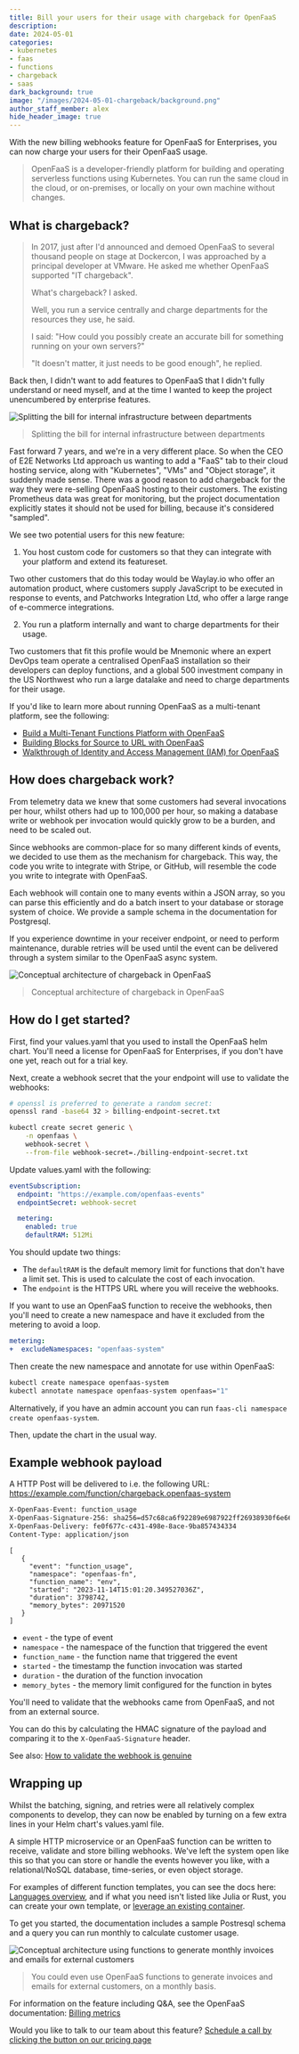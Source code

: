 ```yaml
---
title: Bill your users for their usage with chargeback for OpenFaaS
description: 
date: 2024-05-01
categories:
- kubernetes
- faas
- functions
- chargeback
- saas
dark_background: true
image: "/images/2024-05-01-chargeback/background.png"
author_staff_member: alex
hide_header_image: true
---
```


With the new billing webhooks feature for OpenFaaS for Enterprises, you can now charge your users for their OpenFaaS usage.

> OpenFaaS is a developer-friendly platform for building and operating serverless functions using Kubernetes. You can run the same cloud in the cloud, or on-premises, or locally on your own machine without changes.

## What is chargeback?

> In 2017, just after I'd announced and demoed OpenFaaS to several thousand people on stage at Dockercon, I was approached by a principal developer at VMware. He asked me whether OpenFaaS supported "IT chargeback".
> 
> What's chargeback? I asked.
> 
> Well, you run a service centrally and charge departments for the resources they use, he said.
> 
> I said: "How could you possibly create an accurate bill for something running on your own servers?"
>
> "It doesn't matter, it just needs to be good enough", he replied.

Back then, I didn't want to add features to OpenFaaS that I didn't fully understand or need myself, and at the time I wanted to keep the project unencumbered by enterprise features.

![Splitting the bill for internal infrastructure between departments](/images/2024-05-01-chargeback/split-the-bill.png)
> Splitting the bill for internal infrastructure between departments

Fast forward 7 years, and we're in a very different place. So when the CEO of E2E Networks Ltd approach us wanting to add a "FaaS" tab to their cloud hosting service, along with "Kubernetes", "VMs" and "Object storage", it suddenly made sense. There was a good reason to add chargeback for the way they were re-selling OpenFaaS hosting to their customers. The existing Prometheus data was great for monitoring, but the project documentation explicitly states it should not be used for billing, because it's considered "sampled".

We see two potential users for this new feature:

1) You host custom code for customers so that they can integrate with your platform and extend its featureset.

Two other customers that do this today would be Waylay.io who offer an automation product, where customers supply JavaScript to be executed in response to events, and Patchworks Integration Ltd, who offer a large range of e-commerce integrations.

2) You run a platform internally and want to charge departments for their usage.

Two customers that fit this profile would be Mnemonic where an expert DevOps team operate a centralised OpenFaaS installation so their developers can deploy functions, and a global 500 investment company in the US Northwest who run a large datalake and need to charge departments for their usage.

If you'd like to learn more about running OpenFaaS as a multi-tenant platform, see the following:

* [Build a Multi-Tenant Functions Platform with OpenFaaS](https://www.openfaas.com/blog/build-a-multi-tenant-functions-platform/)
* [Building Blocks for Source to URL with OpenFaaS](https://www.openfaas.com/blog/source-to-url/)
* [Walkthrough of Identity and Access Management (IAM) for OpenFaaS](https://www.openfaas.com/blog/walkthrough-iam-for-openfaas/)

## How does chargeback work?

From telemetry data we knew that some customers had several invocations per hour, whilst others had up to 100,000 per hour, so making a database write or webhook per invocation would quickly grow to be a burden, and need to be scaled out.

Since webhooks are common-place for so many different kinds of events, we decided to use them as the mechanism for chargeback. This way, the code you write to integrate with Stripe, or GitHub, will resemble the code you write to integrate with OpenFaaS.

Each webhook will contain one to many events within a JSON array, so you can parse this efficiently and do a batch insert to your database or storage system of choice. We provide a sample schema in the documentation for Postgresql.

If you experience downtime in your receiver endpoint, or need to perform maintenance, durable retries will be used until the event can be delivered through a system similar to the OpenFaaS async system.

![Conceptual architecture of chargeback in OpenFaaS](/images/2024-05-01-chargeback/chargeback.png)
> Conceptual architecture of chargeback in OpenFaaS

## How do I get started?

First, find your values.yaml that you used to install the OpenFaaS helm chart. You'll need a license for OpenFaaS for Enterprises, if you don't have one yet, reach out for a trial key.

Next, create a webhook secret that the your endpoint will use to validate the webhooks:

```bash
# openssl is preferred to generate a random secret:
openssl rand -base64 32 > billing-endpoint-secret.txt

kubectl create secret generic \
    -n openfaas \
    webhook-secret \
    --from-file webhook-secret=./billing-endpoint-secret.txt
```

Update values.yaml with the following:

```yaml
eventSubscription:
  endpoint: "https://example.com/openfaas-events"
  endpointSecret: webhook-secret

  metering:
    enabled: true
    defaultRAM: 512Mi
```

You should update two things:

* The `defaultRAM` is the default memory limit for functions that don't have a limit set. This is used to calculate the cost of each invocation.
* The `endpoint` is the HTTPS URL where you will receive the webhooks.

If you want to use an OpenFaaS function to receive the webhooks, then you'll need to create a new namespace and have it excluded from the metering to avoid a loop.

```yaml
metering:
+  excludeNamespaces: "openfaas-system"
```

Then create the new namespace and annotate for use within OpenFaaS:

```bash
kubectl create namespace openfaas-system
kubectl annotate namespace openfaas-system openfaas="1"
```

Alternatively, if you have an admin account you can run `faas-cli namespace create openfaas-system`.

Then, update the chart in the usual way.

## Example webhook payload

A HTTP Post will be delivered to i.e. the following URL: https://example.com/function/chargeback.openfaas-system

```bash
X-OpenFaas-Event: function_usage
X-OpenFaas-Signature-256: sha256=d57c68ca6f92289e6987922ff26938930f6e66a2d161ef06abdf1859230aa23c
X-OpenFaas-Delivery: fe0f677c-c431-498e-8ace-9ba857434334
Content-Type: application/json
```

```
[
   {
     "event": "function_usage",
     "namespace": "openfaas-fn",
     "function_name": "env",
     "started": "2023-11-14T15:01:20.349527036Z",
     "duration": 3798742,
     "memory_bytes": 20971520
   }
]
```

* `event` - the type of event
* `namespace` - the namespace of the function that triggered the event
* `function_name` - the function name that triggered the event
* `started` - the timestamp the function invocation was started
* `duration` - the duration of the function invocation
* `memory_bytes` - the memory limit configured for the function in bytes

You'll need to validate that the webhooks came from OpenFaaS, and not from an external source.

You can do this by calculating the HMAC signature of the payload and comparing it to the `X-OpenFaaS-Signature` header.

See also: [How to validate the webhook is genuine](https://docs.openfaas.com/openfaas-pro/billing-metrics/#how-to-validate-the-webhook-is-genuine)

## Wrapping up

Whilst the batching, signing, and retries were all relatively complex components to develop, they can now be enabled by turning on a few extra lines in your Helm chart's values.yaml file.

A simple HTTP microservice or an OpenFaaS function can be written to receive, validate and store billing webhooks. We've left the system open like this so that you can store or handle the events however you like, with a relational/NoSQL database, time-series, or even object storage.

For examples of different function templates, you can see the docs here: [Languages overview](https://docs.openfaas.com/languages/overview/), and if what you need isn't listed like Julia or Rust, you can create your own template, or [leverage an existing container](https://www.openfaas.com/blog/porting-existing-containers-to-openfaas/).

To get you started, the documentation includes a sample Postresql schema and a query you can run monthly to calculate customer usage.

![Conceptual architecture using functions to generate monthly invoices and emails for external customers](/images/2024-05-01-chargeback/store-and-charge.png)
> You could even use OpenFaaS functions to generate invoices and emails for external customers, on a monthly basis.

For information on the feature including Q&A, see the OpenFaaS documentation: [Billing metrics](https://docs.openfaas.com/openfaas-pro/billing-metrics/)

Would you like to talk to our team about this feature? [Schedule a call by clicking the button on our pricing page](/pricing)